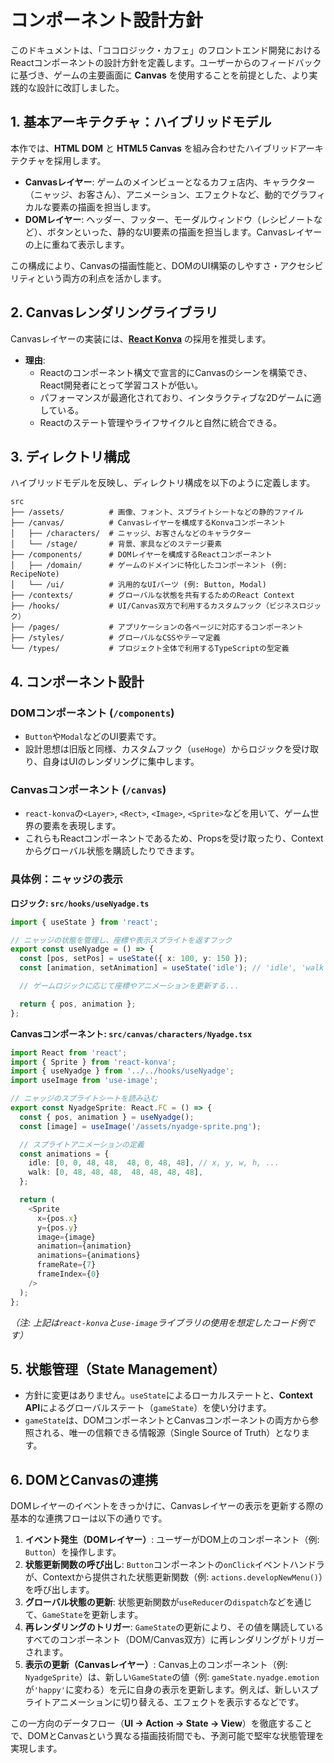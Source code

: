 # コンポーネント設計方針

このドキュメントは、「ココロジック・カフェ」のフロントエンド開発におけるReactコンポーネントの設計方針を定義します。ユーザーからのフィードバックに基づき、ゲームの主要画面に **Canvas** を使用することを前提とした、より実践的な設計に改訂しました。

## 1. 基本アーキテクチャ：ハイブリッドモデル

本作では、**HTML DOM** と **HTML5 Canvas** を組み合わせたハイブリッドアーキテクチャを採用します。

- **Canvasレイヤー**: ゲームのメインビューとなるカフェ店内、キャラクター（ニャッジ、お客さん）、アニメーション、エフェクトなど、動的でグラフィカルな要素の描画を担当します。
- **DOMレイヤー**: ヘッダー、フッター、モーダルウィンドウ（レシピノートなど）、ボタンといった、静的なUI要素の描画を担当します。Canvasレイヤーの上に重ねて表示します。

この構成により、Canvasの描画性能と、DOMのUI構築のしやすさ・アクセシビリティという両方の利点を活かします。

## 2. Canvasレンダリングライブラリ

Canvasレイヤーの実装には、**[React Konva](https://konvajs.org/docs/react/index.html)** の採用を推奨します。

- **理由**:
  - Reactのコンポーネント構文で宣言的にCanvasのシーンを構築でき、React開発者にとって学習コストが低い。
  - パフォーマンスが最適化されており、インタラクティブな2Dゲームに適している。
  - Reactのステート管理やライフサイクルと自然に統合できる。

## 3. ディレクトリ構成

ハイブリッドモデルを反映し、ディレクトリ構成を以下のように定義します。

```
src
├── /assets/          # 画像、フォント、スプライトシートなどの静的ファイル
├── /canvas/          # Canvasレイヤーを構成するKonvaコンポーネント
│   ├── /characters/  # ニャッジ、お客さんなどのキャラクター
│   └── /stage/       # 背景、家具などのステージ要素
├── /components/      # DOMレイヤーを構成するReactコンポーネント
│   ├── /domain/      # ゲームのドメインに特化したコンポーネント (例: RecipeNote)
│   └── /ui/          # 汎用的なUIパーツ (例: Button, Modal)
├── /contexts/        # グローバルな状態を共有するためのReact Context
├── /hooks/           # UI/Canvas双方で利用するカスタムフック（ビジネスロジック）
├── /pages/           # アプリケーションの各ページに対応するコンポーネント
├── /styles/          # グローバルなCSSやテーマ定義
└── /types/           # プロジェクト全体で利用するTypeScriptの型定義
```

## 4. コンポーネント設計

### DOMコンポーネント (`/components`)
- `Button`や`Modal`などのUI要素です。
- 設計思想は旧版と同様、カスタムフック（`useHoge`）からロジックを受け取り、自身はUIのレンダリングに集中します。

### Canvasコンポーネント (`/canvas`)
- `react-konva`の`<Layer>`, `<Rect>`, `<Image>`, `<Sprite>`などを用いて、ゲーム世界の要素を表現します。
- これらもReactコンポーネントであるため、Propsを受け取ったり、Contextからグローバル状態を購読したりできます。

### 具体例：ニャッジの表示

**ロジック: `src/hooks/useNyadge.ts`**
```typescript
import { useState } from 'react';

// ニャッジの状態を管理し、座標や表示スプライトを返すフック
export const useNyadge = () => {
  const [pos, setPos] = useState({ x: 100, y: 150 });
  const [animation, setAnimation] = useState('idle'); // 'idle', 'walk', 'jump'

  // ゲームロジックに応じて座標やアニメーションを更新する...

  return { pos, animation };
};
```

**Canvasコンポーネント: `src/canvas/characters/Nyadge.tsx`**
```typescript
import React from 'react';
import { Sprite } from 'react-konva';
import { useNyadge } from '../../hooks/useNyadge';
import useImage from 'use-image';

// ニャッジのスプライトシートを読み込む
export const NyadgeSprite: React.FC = () => {
  const { pos, animation } = useNyadge();
  const [image] = useImage('/assets/nyadge-sprite.png');

  // スプライトアニメーションの定義
  const animations = {
    idle: [0, 0, 48, 48,  48, 0, 48, 48], // x, y, w, h, ...
    walk: [0, 48, 48, 48,  48, 48, 48, 48],
  };

  return (
    <Sprite
      x={pos.x}
      y={pos.y}
      image={image}
      animation={animation}
      animations={animations}
      frameRate={7}
      frameIndex={0}
    />
  );
};
```
*（注: 上記は`react-konva`と`use-image`ライブラリの使用を想定したコード例です）*

## 5. 状態管理（State Management）
- 方針に変更はありません。`useState`によるローカルステートと、**Context API**によるグローバルステート（`gameState`）を使い分けます。
- `gameState`は、DOMコンポーネントとCanvasコンポーネントの両方から参照される、唯一の信頼できる情報源（Single Source of Truth）となります。

## 6. DOMとCanvasの連携

DOMレイヤーのイベントをきっかけに、Canvasレイヤーの表示を更新する際の基本的な連携フローは以下の通りです。

1.  **イベント発生（DOMレイヤー）**: ユーザーがDOM上のコンポーネント（例: `Button`）を操作します。
2.  **状態更新関数の呼び出し**: `Button`コンポーネントの`onClick`イベントハンドラが、Contextから提供された状態更新関数（例: `actions.developNewMenu()`）を呼び出します。
3.  **グローバル状態の更新**: 状態更新関数が`useReducer`の`dispatch`などを通じて、`GameState`を更新します。
4.  **再レンダリングのトリガー**: `GameState`の更新により、その値を購読しているすべてのコンポーネント（DOM/Canvas双方）に再レンダリングがトリガーされます。
5.  **表示の更新（Canvasレイヤー）**: Canvas上のコンポーネント（例: `NyadgeSprite`）は、新しい`GameState`の値（例: `gameState.nyadge.emotion`が`'happy'`に変わる）を元に自身の表示を更新します。例えば、新しいスプライトアニメーションに切り替える、エフェクトを表示するなどです。

この一方向のデータフロー（**UI → Action → State → View**）を徹底することで、DOMとCanvasという異なる描画技術間でも、予測可能で堅牢な状態管理を実現します。
